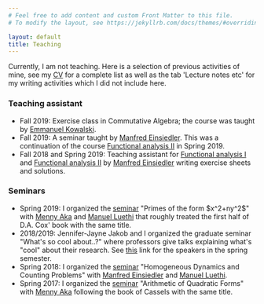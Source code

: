 ```yaml
---
# Feel free to add content and custom Front Matter to this file.
# To modify the layout, see https://jekyllrb.com/docs/themes/#overriding-theme-defaults

layout: default
title: Teaching
---
```


Currently, I am not teaching.
Here is a selection of previous activities of mine, 
see my <a href="empty.html">CV</a> for a complete list as well as the tab 'Lecture notes etc' for my writing activities which I did not include here.

<h3>Teaching assistant</h3>
<ul>
<li>Fall 2019: Exercise class in Commutative Algebra; the course was taught by <a href="https://people.math.ethz.ch/~kowalski/">Emmanuel Kowalski</a>.</li>
<li>Fall 2019: A seminar taught by <a href="https://people.math.ethz.ch/~einsiedl/">Manfred Einsiedler</a>. 
This was a continuation of the course <a href="https://metaphor.ethz.ch/x/2019/fs/401-3462-00L/">Functional analysis II</a> in Spring 2019.</li>
<li>Fall 2018 and Spring 2019: Teaching assistant for <a href="https://metaphor.ethz.ch/x/2018/hs/401-3461-00L/">Functional analysis I</a> and <a href="https://metaphor.ethz.ch/x/2019/fs/401-3462-00L/">Functional analysis II</a> by <a href="https://people.math.ethz.ch/~einsiedl/">Manfred Einsiedler</a> writing exercise sheets and solutions.</li>
</ul>

<h3>Seminars</h3>
<ul>
<li>Spring 2019: I organized the <a href="https://metaphor.ethz.ch/x/2019/fs/401-3110-19L/">seminar</a> 
"Primes of the form $x^2+ny^2$" with <a href="https://people.math.ethz.ch/~menashea/">Menny Aka</a> and <a href="https://manuelluethi.github.io/">Manuel Luethi</a> that roughly treated the first half of D.A. Cox' book with the same title.</li>
<li>2018/2019: <a>Jennifer-Jayne Jakob</a> and I organized the graduate seminar "What's so cool about..?" where professors give talks explaining what's "cool" about their research. 
See <a href="https://math.ethz.ch/news-and-events/events/research-seminars/whats-so-cool-about.html?s=hs18">this</a> link for the speakers in the spring semester.</li>
<li>Spring 2018: I organized the <a href="https://metaphor.ethz.ch/x/2018/fs/401-3370-67L/">seminar</a> "Homogeneous Dynamics and Counting Problems" with 
<a href="https://people.math.ethz.ch/~einsiedl/">Manfred Einsiedler</a> and <a href="https://manuelluethi.github.io/">Manuel Luethi</a>.</li>
<li>Spring 2017: I organized the <a href="https://metaphor.ethz.ch/x/2017/fs/401-3370-17L/">seminar</a> "Arithmetic of Quadratic Forms" 
with <a href="https://people.math.ethz.ch/~menashea/">Menny Aka</a> following the book of Cassels with the same title.</li>
</ul>



